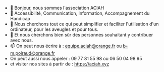 - 👋 Bonjour, nous sommes l'association ACIAH
- 👀 Accessibilité, Communication, Information, Accompagnement du Handicap
- 🌱 Nous cherchons tout ce qui peut simplifier et faciliter l'utilisation d'un ordinateur, pour les aveugles et pour tous.
- 💞️ Et nous cherchons bien sûr des personnes souhaitant y contribuer avec nous.
- 📫 On peut nous écrire à : equipe.aciah@orange.fr ou b-m.poiraud@orange.fr 
- On peut aussi nous appeler : 09 77 81 55 98 ou 06 50 04 98 95
- et visiter nos sites à partir de : https://aciah.xyz

<!---
aciah-linux-os/aciah-linux-os is a ✨ special ✨ repository because its `README.md` (this file) appears on your GitHub profile.
You can click the Preview link to take a look at your changes.
--->
